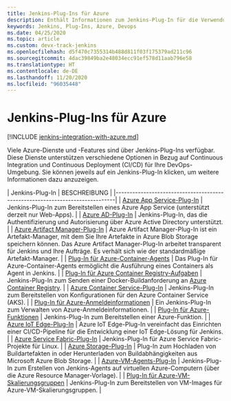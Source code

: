 ```yaml
---
title: Jenkins-Plug-Ins für Azure
description: Enthält Informationen zum Jenkins-Plug-In für die Verwendung mit Azure.
keywords: Jenkins, Plug-Ins, Azure, Devops
ms.date: 04/25/2020
ms.topic: article
ms.custom: devx-track-jenkins
ms.openlocfilehash: d5f470c7355314b488d811f03f175379ad211c96
ms.sourcegitcommit: 4dac39849ba2e48034ecc91ef578d11aab796e58
ms.translationtype: HT
ms.contentlocale: de-DE
ms.lasthandoff: 11/20/2020
ms.locfileid: "96035448"
---
```

# <a name="jenkins-plug-ins-for-azure"></a>Jenkins-Plug-Ins für Azure

[!INCLUDE [jenkins-integration-with-azure.md](includes/jenkins-integration-with-azure.md)]

Viele Azure-Dienste und -Features sind über Jenkins-Plug-Ins verfügbar. Diese Dienste unterstützen verschiedene Optionen in Bezug auf Continuous Integration und Continuous Deployment (CI/CD) für Ihre DevOps-Umgebung. Sie können jeweils auf ein Jenkins-Plug-In klicken, um weitere Informationen dazu anzuzeigen.

| Jenkins-Plug-In | BESCHREIBUNG                                   |
|------------------------------------------------------------------------------|
| [Azure App Service-Plug-In](https://plugins.jenkins.io/azure-app-service)     | Jenkins-Plug-In zum Bereitstellen eines Azure App Service (unterstützt derzeit nur Web-Apps). | 
| [Azure AD-Plug-In](https://plugins.jenkins.io/azure-ad)                       | Jenkins-Plug-In, das die Authentifizierung und Autorisierung über Azure Active Directory unterstützt. | 
| [Azure Artifact Manager-Plug-In](https://plugins.jenkins.io/azure-artifact-manager) | Azure Artifact Manager-Plug-In ist ein Artefakt-Manager, mit dem Sie Ihre Artefakte in Azure Blob Storage speichern können. Das Azure Artifact Manager-Plug-In arbeitet transparent für Jenkins und Ihre Aufträge. Es verhält sich wie der standardmäßige Artefakt-Manager. | 
| [Plug-In für Azure-Container-Agents](https://plugins.jenkins.io/azure-container-agents) | Das Plug-In für Azure-Container-Agents ermöglicht die Ausführung eines Containers als Agent in Jenkins. | 
| [Plug-In für Azure Container Registry-Aufgaben](https://plugins.jenkins.io/azure-container-registry-tasks)       | Jenkins-Plug-In zum Senden einer Docker-Buildanforderung an [Azure Container Registry](/azure/container-registry/container-registry-tasks-overview). |
| [Azure Container Service-Plug-In](https://plugins.jenkins.io/azure-acs)       | Jenkins-Plug-In zum Bereitstellen von Konfigurationen für den Azure Container Service (AKS). | 
| [Plug-In für Azure-Anmeldeinformationen](https://plugins.jenkins.io/azure-credentials)      | Ein Jenkins-Plug-In zum Verwalten von Azure-Anmeldeinformationen. | 
| [Plug-In für Azure-Funktionen](https://plugins.jenkins.io/azure-function)           | Jenkins-Plug-In zum Bereitstellen einer Azure-Funktion. | 
| [Azure IoT Edge-Plug-In](https://plugins.jenkins.io/azure-iot-edge)           | Azure IoT Edge-Plug-In vereinfacht das Einrichten einer CI/CD-Pipeline für die Entwicklung einer IoT Edge-Lösung für Jenkins. | 
| [Azure Service Fabric-Plug-In](https://plugins.jenkins.io/service-fabric)     | Jenkins-Plug-In für Azure Service Fabric-Projekte für Linux. |
| [Azure Storage-Plug-In](https://plugins.jenkins.io/windows-azure-storage)     | Plug-In zum Hochladen von Buildartefakten in oder Herunterladen von Buildabhängigkeiten aus Microsoft Azure Blob Storage. | 
| [Azure-VM-Agents-Plug-In](https://plugins.jenkins.io/azure-vm-agents)         | Jenkins-Plug-In zum Erstellen von Jenkins-Agents auf virtuellen Azure-Computern (über die Azure Resource Manager-Vorlage). | 
| [Plug-In für Azure-VM-Skalierungsgruppen](https://plugins.jenkins.io/azure-vmss)           | Jenkins-Plug-In zum Bereitstellen von VM-Images für Azure-VM-Skalierungsgruppen. | 